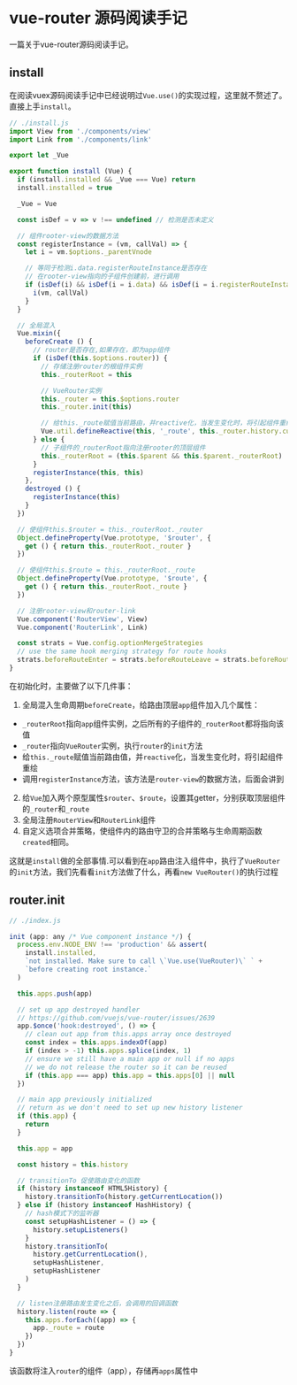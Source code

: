 # vue-router 源码阅读手记
一篇关于vue-router源码阅读手记。

## install
在阅读vuex源码阅读手记中已经说明过`Vue.use()`的实现过程，这里就不赘述了。直接上手`install`。

``` js
// ./install.js
import View from './components/view'
import Link from './components/link'

export let _Vue

export function install (Vue) {
  if (install.installed && _Vue === Vue) return
  install.installed = true

  _Vue = Vue

  const isDef = v => v !== undefined // 检测是否未定义

  // 组件rooter-view的数据方法
  const registerInstance = (vm, callVal) => {
    let i = vm.$options._parentVnode

    // 等同于检测i.data.registerRouteInstance是否存在
    // 在rooter-view指向的子组件创建前，进行调用
    if (isDef(i) && isDef(i = i.data) && isDef(i = i.registerRouteInstance)) {
      i(vm, callVal)
    }
  }

  // 全局混入
  Vue.mixin({
    beforeCreate () {
      // router是否存在,如果存在，即为app组件
      if (isDef(this.$options.router)) {
        // 存储注册router的根组件实例
        this._routerRoot = this

        // VueRouter实例
        this._router = this.$options.router
        this._router.init(this)

        // 给this._route赋值当前路由，并reactive化，当发生变化时，将引起组件重绘
        Vue.util.defineReactive(this, '_route', this._router.history.current)
      } else {
        // 子组件的_routerRoot指向注册rooter的顶层组件
        this._routerRoot = (this.$parent && this.$parent._routerRoot) || this
      }
      registerInstance(this, this)
    },
    destroyed () {
      registerInstance(this)
    }
  })

  // 使组件this.$router = this._routerRoot._router
  Object.defineProperty(Vue.prototype, '$router', {
    get () { return this._routerRoot._router }
  })

  // 使组件this.$route = this._routerRoot._route
  Object.defineProperty(Vue.prototype, '$route', {
    get () { return this._routerRoot._route }
  })

  // 注册rooter-view和router-link
  Vue.component('RouterView', View)
  Vue.component('RouterLink', Link)

  const strats = Vue.config.optionMergeStrategies
  // use the same hook merging strategy for route hooks
  strats.beforeRouteEnter = strats.beforeRouteLeave = strats.beforeRouteUpdate = strats.created
}
```

在初始化时，主要做了以下几件事：
1. 全局混入生命周期`beforeCreate`，给路由顶层`app`组件加入几个属性：
  * `_routerRoot`指向`app`组件实例，之后所有的子组件的`_routerRoot`都将指向该值
  * `_router`指向`VueRouter`实例，执行`router`的`init`方法
  * 给`this._route`赋值当前路由值，并`reactive`化，当发生变化时，将引起组件重绘
  * 调用`registerInstance`方法，该方法是`router-view`的数据方法，后面会讲到
2. 给`Vue`加入两个原型属性`$router`、`$route`，设置其getter，分别获取顶层组件的`_router`和`_route`
3. 全局注册`RouterView`和`RouterLink`组件
4. 自定义选项合并策略，使组件内的路由守卫的合并策略与生命周期函数`created`相同。

这就是`install`做的全部事情.可以看到在`app`路由注入组件中，执行了`VueRouter`的`init`方法，我们先看看`init`方法做了什么，再看`new VueRouter()`的执行过程

## router.init

``` js
// ./index.js

init (app: any /* Vue component instance */) {
  process.env.NODE_ENV !== 'production' && assert(
    install.installed,
    `not installed. Make sure to call \`Vue.use(VueRouter)\` ` +
    `before creating root instance.`
  )

  this.apps.push(app)

  // set up app destroyed handler
  // https://github.com/vuejs/vue-router/issues/2639
  app.$once('hook:destroyed', () => {
    // clean out app from this.apps array once destroyed
    const index = this.apps.indexOf(app)
    if (index > -1) this.apps.splice(index, 1)
    // ensure we still have a main app or null if no apps
    // we do not release the router so it can be reused
    if (this.app === app) this.app = this.apps[0] || null
  })

  // main app previously initialized
  // return as we don't need to set up new history listener
  if (this.app) {
    return
  }

  this.app = app

  const history = this.history

  // transitionTo 促使路由变化的函数
  if (history instanceof HTML5History) {
    history.transitionTo(history.getCurrentLocation())
  } else if (history instanceof HashHistory) {
    // hash模式下的监听器
    const setupHashListener = () => {
      history.setupListeners()
    }
    history.transitionTo(
      history.getCurrentLocation(),
      setupHashListener,
      setupHashListener
    )
  }

  // listen注册路由发生变化之后，会调用的回调函数
  history.listen(route => {
    this.apps.forEach((app) => {
      app._route = route
    })
  })
}
```

该函数将注入`router`的组件（app），存储再`apps`属性中
